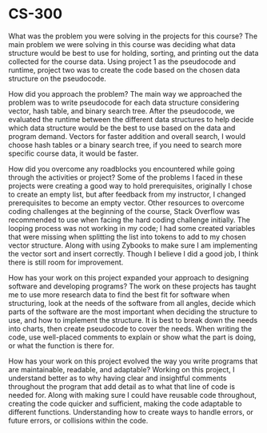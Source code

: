 # CS-300
What was the problem you were solving in the projects for this course?
The main problem we were solving in this course was deciding what data structure would be best to use for holding, sorting, and printing out the data collected for the course data. Using project 1 as the pseudocode and runtime, project two was to create the code based on the chosen data structure on the pseudocode.

How did you approach the problem?
The main way we approached the problem was to write pseudocode for each data structure considering vector, hash table, and binary search tree. After the pseudocode, we evaluated the runtime between the different data structures to help decide which data structure would be the best to use based on the data and program demand. Vectors for faster addition and overall search, I would choose hash tables or a binary search tree, if you need to search more specific course data, it would be faster.

How did you overcome any roadblocks you encountered while going through the activities or project?
Some of the problems I faced in these projects were creating a good way to hold prerequisites, originally I chose to create an empty list, but after feedback from my instructor, I changed prerequisites to become an empty vector. Other resources to overcome coding challenges at the beginning of the course, Stack Overflow was recommended to use when facing the hard coding challenge initially. The looping process was not working in my code; I had some created variables that were missing when splitting the list into tokens to add to my chosen vector structure. Along with using Zybooks to make sure I am implementing the vector sort and insert correctly. Though I believe I did a good job, I think there is still room for improvement.

How has your work on this project expanded your approach to designing software and developing programs?
The work on these projects has taught me to use more research data to find the best fit for software when structuring, look at the needs of the software from all angles, decide which parts of the software are the most important when deciding the structure to use, and how to implement the structure. It is best to break down the needs into charts, then create pseudocode to cover the needs. When writing the code, use well-placed comments to explain or show what the part is doing, or what the function is there for. 

How has your work on this project evolved the way you write programs that are maintainable, readable, and adaptable?
Working on this project, I understand better as to why having clear and insightful comments throughout the program that add detail as to what that line of code is needed for. Along with making sure I could have reusable code throughout, creating the code quicker and sufficient, making the code adaptable to different functions. Understanding how to create ways to handle errors, or future errors, or collisions within the code. 
